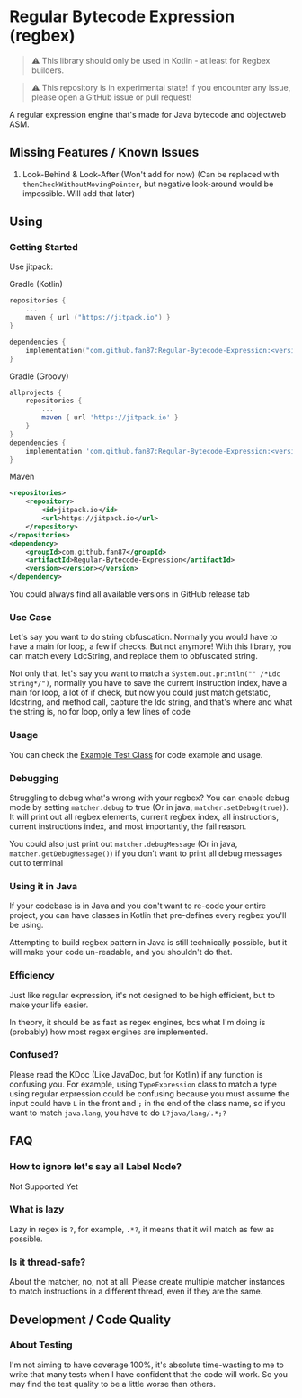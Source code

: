 # Regular Bytecode Expression (regbex)

> ⚠️ This library should only be used in Kotlin - at least for Regbex builders.

> ⚠️ This repository is in experimental state! If you encounter any issue, please open a GitHub issue or pull request!

A regular expression engine that's made for Java bytecode and objectweb ASM.


## Missing Features / Known Issues
1. Look-Behind & Look-After (Won't add for now) (Can be replaced with `thenCheckWithoutMovingPointer`, but 
negative look-around would be impossible. Will add that later)


## Using
### Getting Started
Use jitpack:

Gradle (Kotlin)
```kotlin
repositories {
    ...
    maven { url ("https://jitpack.io") }
}

dependencies {
    implementation("com.github.fan87:Regular-Bytecode-Expression:<version>")
}
```

Gradle (Groovy)
```groovy
allprojects {
    repositories {
        ...
        maven { url 'https://jitpack.io' }
    }
}
dependencies {
    implementation 'com.github.fan87:Regular-Bytecode-Expression:<version>'
}
```

Maven
```xml
<repositories>
    <repository>
        <id>jitpack.io</id>
        <url>https://jitpack.io</url>
    </repository>
</repositories>
<dependency>
    <groupId>com.github.fan87</groupId>
    <artifactId>Regular-Bytecode-Expression</artifactId>
    <version><version></version>
</dependency>
```

You could always find all available versions in GitHub release tab

### Use Case
Let's say you want to do string obfuscation. Normally you would have to have a main for loop, a few if checks.
But not anymore! With this library, you can match every LdcString, and replace them to obfuscated string.

Not only that, let's say you want to match a `System.out.println("" /*Ldc String*/")`, normally you have to
save the current instruction index, have a main for loop, a lot of if check, but now you could just match 
getstatic, ldcstring, and method call, capture the ldc string, and that's where and what the string is, no for loop,
only a few lines of code

### Usage
You can check the [Example Test Class](src/test/kotlin/Examples.kt) for code example and usage.

### Debugging
Struggling to debug what's wrong with your regbex? You can enable debug mode by setting `matcher.debug` to true
(Or in java, `matcher.setDebug(true)`). It will print out all regbex elements, current regbex index, all instructions,
current instructions index, and most importantly, the fail reason.

You could also just print out `matcher.debugMessage` (Or in java, `matcher.getDebugMessage()`) if you don't want
to print all debug messages out to terminal

### Using it in Java
If your codebase is in Java and you don't want to re-code your entire project, you can have classes in Kotlin that pre-defines
every regbex you'll be using.

Attempting to build regbex pattern in Java is still technically possible, but it will make your code un-readable, and 
you shouldn't do that.

### Efficiency
Just like regular expression, it's not designed to be high efficient, but to make your life easier.

In theory, it should be as fast as regex engines, bcs what I'm doing is (probably) how most regex engines are
implemented.

### Confused?
Please read the KDoc (Like JavaDoc, but for Kotlin) if any function is confusing you. For example, using `TypeExpression`
class to match a type using regular expression could be confusing because you must assume the input could have `L` in
the front and `;` in the end of the class name, so if you want to match `java.lang`, you have to do `L?java/lang/.*;?`


## FAQ
### How to ignore let's say all Label Node?
Not Supported Yet

### What is lazy
Lazy in regex is `?`, for example, `.*?`, it means that it will match as few as possible.

### Is it thread-safe?
About the matcher, no, not at all. Please create multiple matcher instances to match instructions in a different
thread, even if they are the same.

## Development / Code Quality
### About Testing
I'm not aiming to have coverage 100%, it's absolute time-wasting to me to write that many tests when I have confident
that the code will work. So you may find the test quality to be a little worse than others.